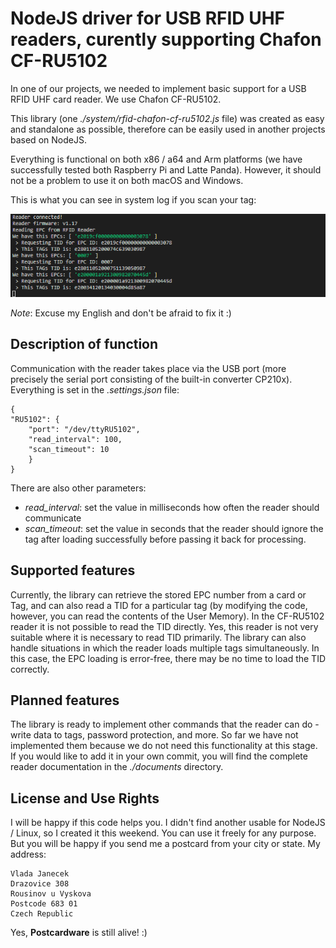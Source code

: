 # NodeJS driver for USB RFID UHF readers, curently supporting Chafon CF-RU5102

In one of our projects, we needed to implement basic support for a USB RFID UHF card reader. We use Chafon CF-RU5102.

This library (one _./system/rfid-chafon-cf-ru5102.js_ file) was created as easy and standalone as possible, therefore can be easily used in another projects based on NodeJS.

Everything is functional on both x86 / a64 and Arm platforms (we have successfully tested both Raspberry Pi and Latte Panda). However, it should not be a problem to use it on both macOS and Windows.

This is what you can see in system log if you scan your tag:

![Running example](./documents/running.png)

_Note_: Excuse my English and don't be afraid to fix it :)

## Description of function

Communication with the reader takes place via the USB port (more precisely the serial port consisting of the built-in converter CP210x). Everything is set in the _.settings.json_ file:

    {
    "RU5102": {
        "port": "/dev/ttyRU5102",
        "read_interval": 100,
        "scan_timeout": 10
        }
    }

There are also other parameters:

- _read_interval_: set the value in milliseconds how often the reader should communicate
- _scan_timeout_: set the value in seconds that the reader should ignore the tag after loading successfully before passing it back for processing.

## Supported features

Currently, the library can retrieve the stored EPC number from a card or Tag, and can also read a TID for a particular tag (by modifying the code, however, you can read the contents of the User Memory). In the CF-RU5102 reader it is not possible to read the TID directly. Yes, this reader is not very suitable where it is necessary to read TID primarily.
The library can also handle situations in which the reader loads multiple tags simultaneously. In this case, the EPC loading is error-free, there may be no time to load the TID correctly.

## Planned features

The library is ready to implement other commands that the reader can do - write data to tags, password protection, and more. So far we have not implemented them because we do not need this functionality at this stage. If you would like to add it in your own commit, you will find the complete reader documentation in the _./documents_ directory.

## License and Use Rights

I will be happy if this code helps you. I didn't find another usable for NodeJS / Linux, so I created it this weekend. You can use it freely for any purpose. But you will be happy if you send me a postcard from your city or state. My address:

    Vlada Janecek
    Drazovice 308
    Rousinov u Vyskova
    Postcode 683 01
    Czech Republic

Yes, __Postcardware__ is still alive! :)

